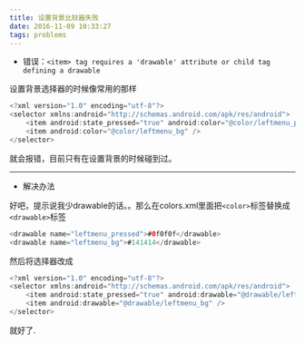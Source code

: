 ```yaml
---
title: 设置背景比较器失败
date: 2016-11-09 10:33:27
tags: problems
---
```


- 错误：` <item> tag requires a 'drawable' attribute or child tag defining a drawable `

设置背景选择器的时候像常用的那样

```java
<?xml version="1.0" encoding="utf-8"?>
<selector xmlns:android="http://schemas.android.com/apk/res/android">
    <item android:state_pressed="true" android:color="@color/leftmenu_pressed"  />
    <item android:color="@color/leftmenu_bg" />
</selector>
```
就会报错，目前只有在设置背景的时候碰到过。

***

- 解决办法

好吧，提示说我少drawable的话。。那么在colors.xml里面把`<color>`标签替换成`<drawable>`标签

```java
<drawable name="leftmenu_pressed">#0f0f0f</drawable>
<drawable name="leftmenu_bg">#141414</drawable>
```
然后将选择器改成
```java
<?xml version="1.0" encoding="utf-8"?>
<selector xmlns:android="http://schemas.android.com/apk/res/android">
    <item android:state_pressed="true" android:drawable="@drawable/leftmenu_pressed"  />
    <item android:drawable="@drawable/leftmenu_bg" />
</selector>
```
就好了.

